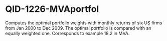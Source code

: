 # QID-1226-MVAportfol
Computes the optimal portfolio weights with monthly returns of six US firms from Jan 2000 to Dec 2009. The optimal portfolio is compared with an equally weighted one. Corresponds to example 18.2 in MVA.
